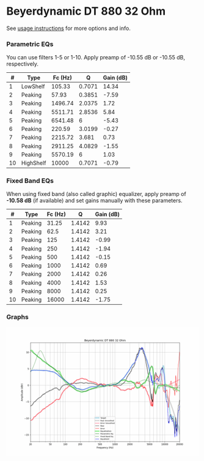# Beyerdynamic DT 880 32 Ohm
See [usage instructions](https://github.com/jaakkopasanen/AutoEq#usage) for more options and info.

### Parametric EQs
You can use filters 1-5 or 1-10. Apply preamp of -10.55 dB or -10.55 dB, respectively.

|   # | Type      |   Fc (Hz) |      Q |   Gain (dB) |
|-----|-----------|-----------|--------|-------------|
|   1 | LowShelf  |    105.33 | 0.7071 |       14.34 |
|   2 | Peaking   |     57.93 | 0.3851 |       -7.59 |
|   3 | Peaking   |   1496.74 | 2.0375 |        1.72 |
|   4 | Peaking   |   5511.71 | 2.8536 |        5.84 |
|   5 | Peaking   |   6541.48 | 6      |       -5.43 |
|   6 | Peaking   |    220.59 | 3.0199 |       -0.27 |
|   7 | Peaking   |   2215.72 | 3.681  |        0.73 |
|   8 | Peaking   |   2911.25 | 4.0829 |       -1.55 |
|   9 | Peaking   |   5570.19 | 6      |        1.03 |
|  10 | HighShelf |  10000    | 0.7071 |       -0.79 |

### Fixed Band EQs
When using fixed band (also called graphic) equalizer, apply preamp of **-10.58 dB** (if available) and set gains manually with these parameters.

|   # | Type    |   Fc (Hz) |      Q |   Gain (dB) |
|-----|---------|-----------|--------|-------------|
|   1 | Peaking |     31.25 | 1.4142 |        9.93 |
|   2 | Peaking |     62.5  | 1.4142 |        3.21 |
|   3 | Peaking |    125    | 1.4142 |       -0.99 |
|   4 | Peaking |    250    | 1.4142 |       -1.94 |
|   5 | Peaking |    500    | 1.4142 |       -0.15 |
|   6 | Peaking |   1000    | 1.4142 |        0.69 |
|   7 | Peaking |   2000    | 1.4142 |        0.26 |
|   8 | Peaking |   4000    | 1.4142 |        1.53 |
|   9 | Peaking |   8000    | 1.4142 |        0.25 |
|  10 | Peaking |  16000    | 1.4142 |       -1.75 |

### Graphs
![](./Beyerdynamic%20DT%20880%2032%20Ohm.png)
